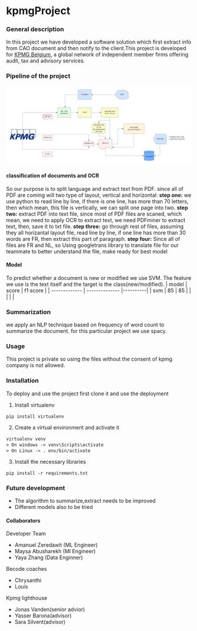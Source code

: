 # kpmgProject


### General description

In this project we have developed a software solution which first extract info from CAO document and
then notify to the client.This project is developed for [KPMG Belgium](https://home.kpmg/be/en/home/about/overview.html), a global network of independent member firms offering audit, tax and advisory services.


### Pipeline of the project

![pipeline of the project](images/pipeline.png)



#### classification of documents and OCR
So our purpose is to split language and extract text from PDF. since all of PDF are coming will two type of layout, vertical and horizontal:
**step one:** we use python to read line by line, if there is one line, has more than 70 letters, then which mean, this file is vertically, we can split one page into two.
**step two:** extract PDF into text file, since most of PDF files are scaned, which mean, we need to apply OCR to extract text, we need PDFminer to extract text, then, save it to txt file.
**step three:** go through rest of files, assuming they all horizantal layout file, read line by line, if one line has more than 30 words are FR, then extract this part of paragraph.
**step four:** Since all of files are FR and NL, so Using googletrans library to translate file for our teammate to better understand the file, make ready for best model

#### Model
To predict whether a document is new or modified we use SVM. The  feature we use is
the text itself and the target is the class(new/modified).
|      model     |  score         | f1 score |
| -------------  | -------------- |----------|
| svm            |  85            | 85       |
|                |                |          |

### Summarization

we apply an NLP technique based on frequency of word count to summarize the document.
for this particular project we use spacy.




### Usage

This project is private so using the files without the consent of kpmg company is not
allowed.


### Installation

To deploy and use the project first clone it and use the deployment


1. Install virtualenv

```
pip install virtualenv
```
2. Create a virtual environment and activate it
```
virtualenv venv
> On windows -> venv\Scripts\activate
> On Linux -> . env/bin/activate

```
3. Install the necessary libraries
```
pip install -r requirements.txt
```


### Future development

* The algorithm to summarize,extract needs to be improved 
* Different models also to be tried



#### Collaborators

Developer Team
* Amanuel Zeredawit (ML Engineer)
* Maysa Abusharekh (Ml Engineer)
* Yaya Zhang (Data Enginner)

Becode coaches
* Chrysanthi
* Louis

Kpmg lighthouse
* Jonas Vanden(senior advior)
* Yasser Barona(advisor)
* Sara Silvent(advisor)















